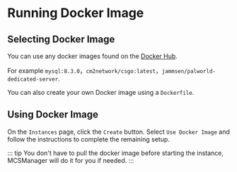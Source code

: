 # Running Docker Image

## Selecting Docker Image

You can use any docker images found on the [Docker Hub](https://hub.docker.com).

For example `mysql:8.3.0`，`cm2network/csgo:latest`，`jammsen/palworld-dedicated-server`.

You can also create your own Docker image using a `Dockerfile`.

## Using Docker Image

On the `Instances` page, click the `Create` button. Select `Use Docker Image` and follow the instructions to complete the remaining setup.

::: tip
You don't have to pull the docker image before starting the instance, MCSManager will do it for you if needed.
:::
